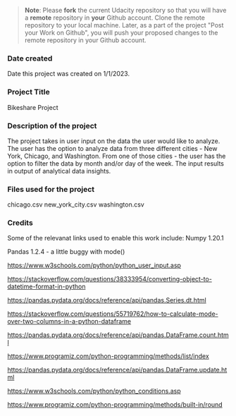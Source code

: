 >**Note**: Please **fork** the current Udacity repository so that you will have a **remote** repository in **your** Github account. Clone the remote repository to your local machine. Later, as a part of the project "Post your Work on Github", you will push your proposed changes to the remote repository in your Github account.

### Date created
Date this project was created on 1/1/2023.

### Project Title
Bikeshare Project

### Description of the project
The project takes in user input on the data the user would like to analyze. The user has the option to analyze data from three different cities - New York, Chicago, and Washington. From one of those cities - the user has the option to filter the data by month and/or day of the week.
The input results in output of analytical data insights.

### Files used for the project
chicago.csv
new_york_city.csv
washington.csv

### Credits
Some of the relevanat links used to enable this work include: 
Numpy 1.20.1

Pandas 1.2.4 - a little buggy with mode()

https://www.w3schools.com/python/python_user_input.asp

https://stackoverflow.com/questions/38333954/converting-object-to-datetime-format-in-python

https://pandas.pydata.org/docs/reference/api/pandas.Series.dt.html

https://stackoverflow.com/questions/55719762/how-to-calculate-mode-over-two-columns-in-a-python-dataframe

https://pandas.pydata.org/docs/reference/api/pandas.DataFrame.count.html

https://www.programiz.com/python-programming/methods/list/index

https://pandas.pydata.org/docs/reference/api/pandas.DataFrame.update.html

https://www.w3schools.com/python/python_conditions.asp

https://www.programiz.com/python-programming/methods/built-in/round

